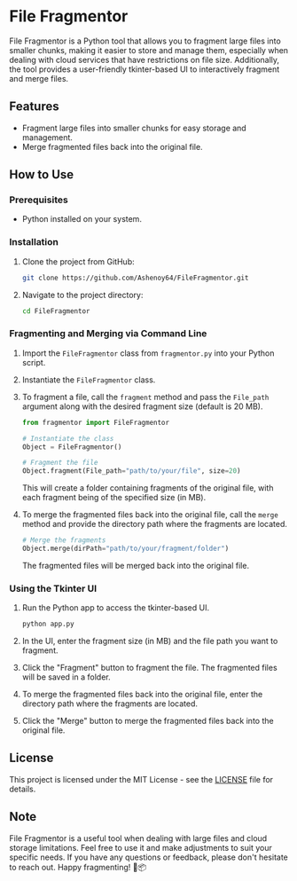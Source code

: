 # File Fragmentor

File Fragmentor is a Python tool that allows you to fragment large files into smaller chunks, making it easier to store and manage them, especially when dealing with cloud services that have restrictions on file size. Additionally, the tool provides a user-friendly tkinter-based UI to interactively fragment and merge files.

## Features

- Fragment large files into smaller chunks for easy storage and management.
- Merge fragmented files back into the original file.

## How to Use

### Prerequisites

- Python installed on your system.

### Installation

1. Clone the project from GitHub:

   ```bash
   git clone https://github.com/Ashenoy64/FileFragmentor.git
   ```

2. Navigate to the project directory:

   ```bash
   cd FileFragmentor
   ```

### Fragmenting and Merging via Command Line

1. Import the `FileFragmentor` class from `fragmentor.py` into your Python script.

2. Instantiate the `FileFragmentor` class.

3. To fragment a file, call the `fragment` method and pass the `File_path` argument along with the desired fragment size (default is 20 MB).

   ```python
   from fragmentor import FileFragmentor

   # Instantiate the class
   Object = FileFragmentor()

   # Fragment the file
   Object.fragment(File_path="path/to/your/file", size=20)
   ```

   This will create a folder containing fragments of the original file, with each fragment being of the specified size (in MB).

4. To merge the fragmented files back into the original file, call the `merge` method and provide the directory path where the fragments are located.

   ```python
   # Merge the fragments
   Object.merge(dirPath="path/to/your/fragment/folder")
   ```

   The fragmented files will be merged back into the original file.

### Using the Tkinter UI

1. Run the Python app to access the tkinter-based UI.

   ```bash
   python app.py
   ```

2. In the UI, enter the fragment size (in MB) and the file path you want to fragment.

3. Click the "Fragment" button to fragment the file. The fragmented files will be saved in a folder.

4. To merge the fragmented files back into the original file, enter the directory path where the fragments are located.

5. Click the "Merge" button to merge the fragmented files back into the original file.

## License

This project is licensed under the MIT License - see the [LICENSE](LICENSE) file for details.

## Note

File Fragmentor is a useful tool when dealing with large files and cloud storage limitations. Feel free to use it and make adjustments to suit your specific needs. If you have any questions or feedback, please don't hesitate to reach out. Happy fragmenting! 📁📦